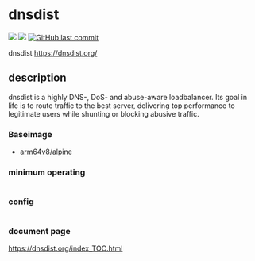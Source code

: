 # dnsdist

[![](https://images.microbadger.com/badges/image/kometchtech/dnsdist.svg)](https://microbadger.com/images/kometchtech/dnsdist "Get your own image badge on microbadger.com")
[![](https://images.microbadger.com/badges/version/kometchtech/dnsdist.svg)](https://microbadger.com/images/kometchtech/dnsdist "Get your own version badge on microbadger.com")
[![GitHub last commit](https://img.shields.io/github/last-commit/google/skia.svg)](https://github.com/kometchtech/docker-build/commits/master/pdns-dnsdist)

dnsdist <https://dnsdist.org/>

## description

dnsdist is a highly DNS-, DoS- and abuse-aware loadbalancer. Its goal in life is to route traffic to the best server, delivering top performance to legitimate users while shunting or blocking abusive traffic.

### Baseimage

- [arm64v8/alpine](https://hub.docker.com/r/arm64v8/alpine/)

### minimum operating

```bash
```

### config

```config
```

### document page

<https://dnsdist.org/index_TOC.html>
